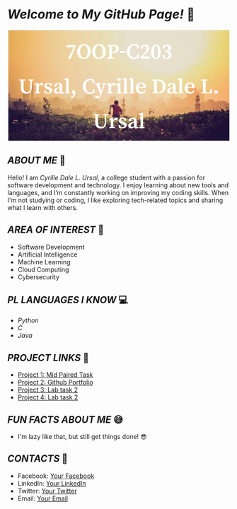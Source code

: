 # *Welcome to My GitHub Page!* 🎉
<p align="center">
<img src="https://github.com/cursal24-0423/7OOP-Lab-Task-/blob/main/7OOP-C203Ursal,_Cyrille_Dale_L._Ursal.png?raw=true" alt="Banner" width="500" />

## *ABOUT ME* 👋


  
  Hello! I am *Cyrille Dale L. Ursal*, a college student with a passion for software development and technology. I enjoy learning about new tools and languages, and I’m constantly working on improving my coding skills. When I'm not studying or coding, I like exploring tech-related topics and sharing what I learn with others.

## *AREA OF INTEREST* 🎯

- Software Development
- Artificial Intelligence
- Machine Learning
- Cloud Computing
- Cybersecurity

## *PL LANGUAGES I KNOW* 💻

- *Python*
- *C*
- *Java*

## *PROJECT LINKS* 🚀

- [Project 1: Mid Paired Task](link-to-project)
- [Project 2: Github Portfolio](link-to-project)
- [Project 3: Lab task 2](link-to-project)
- [Project 4: Lab task 2](https://drive.google.com/file/d/1u5O6juJz2GPkvisGXwXyZSwbbeXWJDoj/view)

## *FUN FACTS ABOUT ME* 😅

- I'm lazy like that, but still get things done! 😎

## *CONTACTS* 📱

- Facebook: [Your Facebook](link)
- LinkedIn: [Your LinkedIn](link)
- Twitter: [Your Twitter](link)
- Email: [Your Email](mailto:youremail@example.com)

